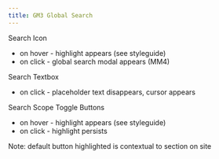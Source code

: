 ```yaml
---
title: GM3 Global Search
---
```


Search Icon 

- on hover - highlight appears (see styleguide)
- on click - global search modal appears (MM4)

Search Textbox

- on click - placeholder text disappears, cursor appears


Search Scope Toggle Buttons

- on hover - highlight appears (see styleguide)
- on click - highlight persists

Note: default button highlighted is contextual to section on site